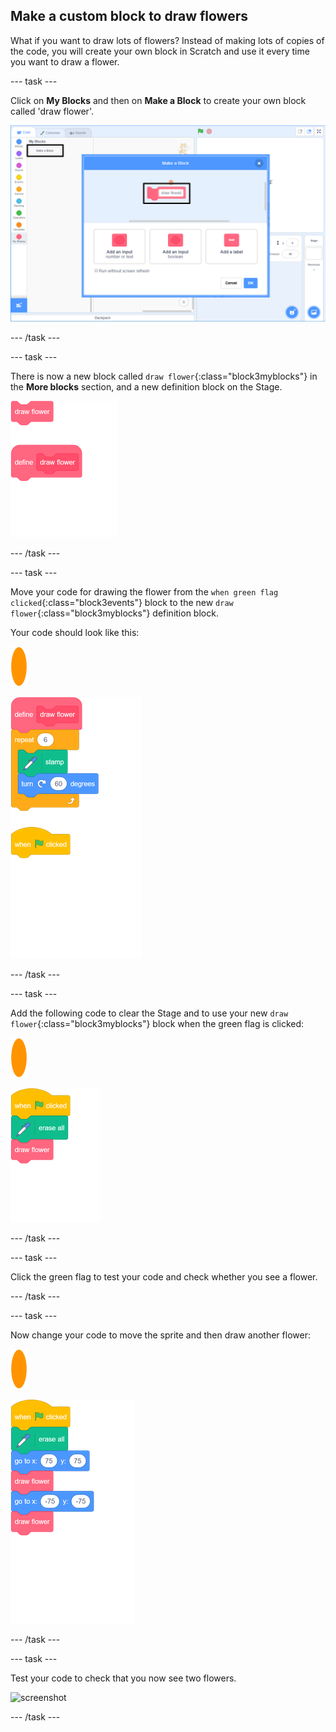 ## Make a custom block to draw flowers

What if you want to draw lots of flowers? Instead of making lots of copies of the code, you will create your own block in Scratch and use it every time you want to draw a flower.  

--- task ---

Click on **My Blocks** and then on **Make a Block** to create your own block called 'draw flower'.

![screenshot](images/flower-make-block.png)

--- /task ---

--- task ---

There is now a new block called `draw flower`{:class="block3myblocks"} in the **More blocks** section, and a new definition block on the Stage.

![blocks_1545308793_5969224](images/blocks_1545308793_5969224.png)

--- /task ---

--- task ---

Move your code for drawing the flower from the `when green flag clicked`{:class="block3events"} block to the new `draw flower`{:class="block3myblocks"} definition block. 

Your code should look like this:

![flower sprite](images/flower-sprite.png)

![blocks_1545308794_7230039](images/blocks_1545308794_7230039.png)

--- /task ---

--- task ---

Add the following code to clear the Stage and to use your new `draw flower`{:class="block3myblocks"} block when the green flag is clicked:

![flower sprite](images/flower-sprite.png)

![blocks_1545308795_87194](images/blocks_1545308795_87194.png)
 
--- /task ---

--- task ---

Click the green flag to test your code and check whether you see a flower. 

--- /task ---

--- task ---

Now change your code to move the sprite and then draw another flower:

![flower sprite](images/flower-sprite.png)

![blocks_1545308797_0415983](images/blocks_1545308797_0415983.png)

--- /task ---

--- task ---

Test your code to check that you now see two flowers.

![screenshot](images/flower-two.png)  
 
--- /task ---
